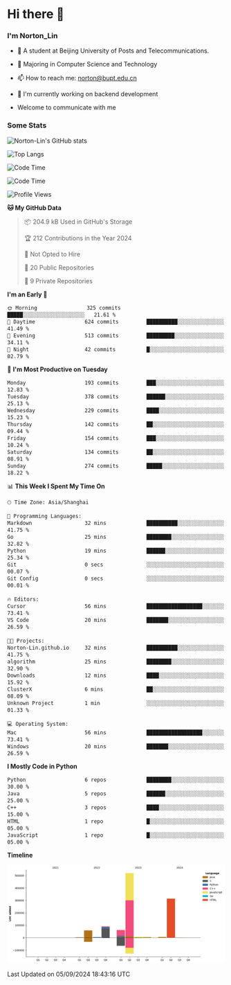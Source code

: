 
# Hi there 👋

### I'm Norton_Lin
- 🏫 A student at Beijing University of Posts and Telecommunications.
- 🌱 Majoring in Computer Science and Technology
- 📫 How to reach me: norton@bupt.edu.cn
- 🌱 I'm currently working on backend development

- Welcome to communicate with me

### Some Stats
![Norton-Lin's GitHub stats](https://github-readme-stats.vercel.app/api?username=Norton-Lin&count_private=true&show_icons=true&theme=radical)

![Top Langs](https://github-readme-stats.vercel.app/api/top-langs/?username=Norton-Lin&langs_count=10&layout=compact)

![Code Time](https://github-readme-stats.vercel.app/api/wakatime?username=Norton_Lin)

<!--START_SECTION:waka-->
![Code Time](http://img.shields.io/badge/Code%20Time-810%20hrs%2010%20mins-blue)

![Profile Views](http://img.shields.io/badge/Profile%20Views-1-blue)

**🐱 My GitHub Data** 

> 📦 204.9 kB Used in GitHub's Storage 
 > 
> 🏆 212 Contributions in the Year 2024
 > 
> 🚫 Not Opted to Hire
 > 
> 📜 20 Public Repositories 
 > 
> 🔑 9 Private Repositories 
 > 
**I'm an Early 🐤** 

```text
🌞 Morning                325 commits         █████░░░░░░░░░░░░░░░░░░░░   21.61 % 
🌆 Daytime                624 commits         ██████████░░░░░░░░░░░░░░░   41.49 % 
🌃 Evening                513 commits         █████████░░░░░░░░░░░░░░░░   34.11 % 
🌙 Night                  42 commits          █░░░░░░░░░░░░░░░░░░░░░░░░   02.79 % 
```
📅 **I'm Most Productive on Tuesday** 

```text
Monday                   193 commits         ███░░░░░░░░░░░░░░░░░░░░░░   12.83 % 
Tuesday                  378 commits         ██████░░░░░░░░░░░░░░░░░░░   25.13 % 
Wednesday                229 commits         ████░░░░░░░░░░░░░░░░░░░░░   15.23 % 
Thursday                 142 commits         ██░░░░░░░░░░░░░░░░░░░░░░░   09.44 % 
Friday                   154 commits         ███░░░░░░░░░░░░░░░░░░░░░░   10.24 % 
Saturday                 134 commits         ██░░░░░░░░░░░░░░░░░░░░░░░   08.91 % 
Sunday                   274 commits         █████░░░░░░░░░░░░░░░░░░░░   18.22 % 
```


📊 **This Week I Spent My Time On** 

```text
🕑︎ Time Zone: Asia/Shanghai

💬 Programming Languages: 
Markdown                 32 mins             ██████████░░░░░░░░░░░░░░░   41.75 % 
Go                       25 mins             ████████░░░░░░░░░░░░░░░░░   32.82 % 
Python                   19 mins             ██████░░░░░░░░░░░░░░░░░░░   25.34 % 
Git                      0 secs              ░░░░░░░░░░░░░░░░░░░░░░░░░   00.07 % 
Git Config               0 secs              ░░░░░░░░░░░░░░░░░░░░░░░░░   00.01 % 

🔥 Editors: 
Cursor                   56 mins             ██████████████████░░░░░░░   73.41 % 
VS Code                  20 mins             ███████░░░░░░░░░░░░░░░░░░   26.59 % 

🐱‍💻 Projects: 
Norton-Lin.github.io     32 mins             ██████████░░░░░░░░░░░░░░░   41.75 % 
algorithm                25 mins             ████████░░░░░░░░░░░░░░░░░   32.90 % 
Downloads                12 mins             ████░░░░░░░░░░░░░░░░░░░░░   15.92 % 
ClusterX                 6 mins              ██░░░░░░░░░░░░░░░░░░░░░░░   08.09 % 
Unknown Project          1 min               ░░░░░░░░░░░░░░░░░░░░░░░░░   01.33 % 

💻 Operating System: 
Mac                      56 mins             ██████████████████░░░░░░░   73.41 % 
Windows                  20 mins             ███████░░░░░░░░░░░░░░░░░░   26.59 % 
```

**I Mostly Code in Python** 

```text
Python                   6 repos             ████████░░░░░░░░░░░░░░░░░   30.00 % 
Java                     5 repos             ██████░░░░░░░░░░░░░░░░░░░   25.00 % 
C++                      3 repos             ████░░░░░░░░░░░░░░░░░░░░░   15.00 % 
HTML                     1 repo              █░░░░░░░░░░░░░░░░░░░░░░░░   05.00 % 
JavaScript               1 repo              █░░░░░░░░░░░░░░░░░░░░░░░░   05.00 % 
```



**Timeline**

![Lines of Code chart](https://raw.githubusercontent.com/Norton-Lin/Norton-Lin/main/assets/bar_graph.png)


 Last Updated on 05/09/2024 18:43:16 UTC
<!--END_SECTION:waka-->
